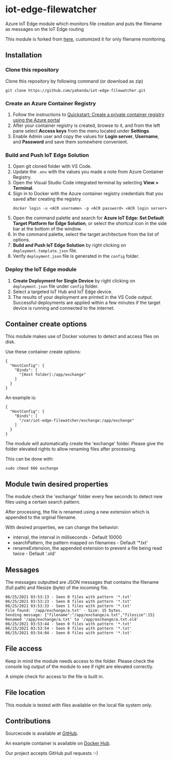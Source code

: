 # iot-edge-filewatcher

Azure IoT Edge module which monitors file creation and puts the filename as messages on the IoT Edge routing 

This module is forked from [here](https://github.com/iot-edge-foundation/iot-edge-filewatcher), customized it for only filename monitoring.

## Installation

### Clone this repository
Clone this repository by following command (or download as zip)
```
git clone https://github.com/yahanda/iot-edge-filewatcher.git
```

### Create an Azure Container Registry
1. Follow the instructions to [Quickstart: Create a private container registry using the Azure portal](https://docs.microsoft.com/en-us/azure/container-registry/container-registry-get-started-portal)
1. After your container registry is created, browse to it, and from the left pane select **Access keys** from the menu located under **Settings**.
1. Enable Admin user and copy the values for **Login server**, **Username**, and **Password** and save them somewhere convenient.

### Build and Push IoT Edge Solution
1. Open git cloned folder with VS Code.
1. Update the `.env` with the values you made a note from Azure Container Registry.
1. Open the Visual Studio Code integrated terminal by selecting **View > Terminal**.
1. Sign in to Docker with the Azure container registry credentials that you saved after creating the registry.
    ```
    docker login -u <ACR username> -p <ACR password> <ACR login server>
    ```
1. Open the command palette and search for **Azure IoT Edge: Set Default Target Platform for Edge Solution**, or select the shortcut icon in the side bar at the bottom of the window.
1. In the command palette, select the target architecture from the list of options.
1. **Build and Push IoT Edge Solution** by right clicking on `deployment.template.json` file.
1. Verify `deployment.json` file is generated in the `config` folder.

### Deploy the IoT Edge module
1. **Create Deployment for Single Device** by right clicking on `deployment.json` file under `config` folder.
1. Select a targeted IoT Hub and IoT Edge device.
1. The results of your deployment are printed in the VS Code output. Successful deployments are applied within a few minutes if the target device is running and connected to the internet.

## Container create options

This module makes use of Docker volumes to detect and access files on disk.

Use these container create options:

```
{
  "HostConfig": {
    "Binds": [
      "[Host folder]:/app/exchange"
    ]
  }
}
```

An example is:

```
{
  "HostConfig": {
    "Binds": [
      "/var/iot-edge-filewatcher/exchange:/app/exchange"
    ]
  }
}
``` 

The module will automatically create the 'exchange' folder. Please give the folder elevated rights to allow renaming files after processing. 

This can be done with:

```
sudo chmod 666 exchange
```

## Module twin desired properties

The module check the 'exchange' folder every few seconds to detect new files using a certain search pattern.

After processing, the file is renamed using a new extension which is appended to the orginal filename.

With desired properties, we can change the behavior:

* interval, the interval in milliseconds - Default 10000
* searchPattern, the pattern mapped on filenames  - Default '*.txt'
* renameExtension, the appended extension to prevent a file being read twice - Default '.old'

## Messages

The messages outputted are JSON messages that contains the filename (full path) and filesize (byte) of the incoming file.

```
06/25/2021 03:53:13 - Seen 0 files with pattern '*.txt'
06/25/2021 03:53:23 - Seen 0 files with pattern '*.txt'
06/25/2021 03:53:33 - Seen 1 files with pattern '*.txt'
File found: '/app/exchange/a.txt' - Size: 15 bytes.
Sending message: {"filename":"/app/exchange/a.txt","filesize":15}
Renamed '/app/exchange/a.txt' to '/app/exchange/a.txt.old'
06/25/2021 03:53:44 - Seen 0 files with pattern '*.txt'
06/25/2021 03:53:54 - Seen 0 files with pattern '*.txt'
06/25/2021 03:54:04 - Seen 0 files with pattern '*.txt'
```

## File access

Keep in mind the module needs access to the folder. Please check the console log output of the module to see if right are elevated correctly. 

A simple check for access to the file is built in.

## File location

This module is tested with files available on the local file system only.

## Contributions

Sourcecode is available at [GitHub](https://github.com/iot-edge-foundation/iot-edge-filewatcher).

An example container is available on [Docker Hub](https://hub.docker.com/repository/docker/svelde/iot-edge-filewatcher).

Our project accepts GitHub pull requests :-) 
